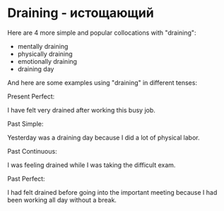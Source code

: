 # Draining - истощающий

Here are 4 more simple and popular collocations with "draining":

- mentally draining
- physically draining
- emotionally draining
- draining day

And here are some examples using "draining" in different tenses:

Present Perfect:

I have felt very drained after working this busy job.

Past Simple:

Yesterday was a draining day because I did a lot of physical labor.

Past Continuous:

I was feeling drained while I was taking the difficult exam.

Past Perfect:

I had felt drained before going into the important meeting because I had been working all day without a break.
